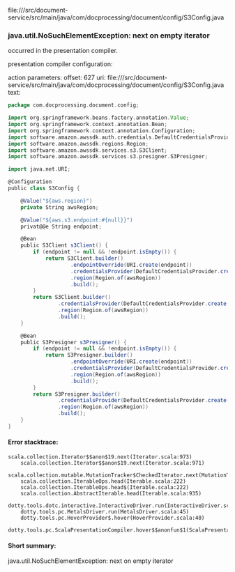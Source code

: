 file://<WORKSPACE>/src/document-service/src/main/java/com/docprocessing/document/config/S3Config.java
### java.util.NoSuchElementException: next on empty iterator

occurred in the presentation compiler.

presentation compiler configuration:


action parameters:
offset: 627
uri: file://<WORKSPACE>/src/document-service/src/main/java/com/docprocessing/document/config/S3Config.java
text:
```scala
package com.docprocessing.document.config;

import org.springframework.beans.factory.annotation.Value;
import org.springframework.context.annotation.Bean;
import org.springframework.context.annotation.Configuration;
import software.amazon.awssdk.auth.credentials.DefaultCredentialsProvider;
import software.amazon.awssdk.regions.Region;
import software.amazon.awssdk.services.s3.S3Client;
import software.amazon.awssdk.services.s3.presigner.S3Presigner;

import java.net.URI;

@Configuration
public class S3Config {

    @Value("${aws.region}")
    private String awsRegion;

    @Value("${aws.s3.endpoint:#{null}}")
    privat@@e String endpoint;

    @Bean
    public S3Client s3Client() {
        if (endpoint != null && !endpoint.isEmpty()) {
            return S3Client.builder()
                    .endpointOverride(URI.create(endpoint))
                    .credentialsProvider(DefaultCredentialsProvider.create())
                    .region(Region.of(awsRegion))
                    .build();
        }
        return S3Client.builder()
                .credentialsProvider(DefaultCredentialsProvider.create())
                .region(Region.of(awsRegion))
                .build();
    }

    @Bean
    public S3Presigner s3Presigner() {
        if (endpoint != null && !endpoint.isEmpty()) {
            return S3Presigner.builder()
                    .endpointOverride(URI.create(endpoint))
                    .credentialsProvider(DefaultCredentialsProvider.create())
                    .region(Region.of(awsRegion))
                    .build();
        }
        return S3Presigner.builder()
                .credentialsProvider(DefaultCredentialsProvider.create())
                .region(Region.of(awsRegion))
                .build();
    }
}

```



#### Error stacktrace:

```
scala.collection.Iterator$$anon$19.next(Iterator.scala:973)
	scala.collection.Iterator$$anon$19.next(Iterator.scala:971)
	scala.collection.mutable.MutationTracker$CheckedIterator.next(MutationTracker.scala:76)
	scala.collection.IterableOps.head(Iterable.scala:222)
	scala.collection.IterableOps.head$(Iterable.scala:222)
	scala.collection.AbstractIterable.head(Iterable.scala:935)
	dotty.tools.dotc.interactive.InteractiveDriver.run(InteractiveDriver.scala:164)
	dotty.tools.pc.MetalsDriver.run(MetalsDriver.scala:45)
	dotty.tools.pc.HoverProvider$.hover(HoverProvider.scala:40)
	dotty.tools.pc.ScalaPresentationCompiler.hover$$anonfun$1(ScalaPresentationCompiler.scala:376)
```
#### Short summary: 

java.util.NoSuchElementException: next on empty iterator